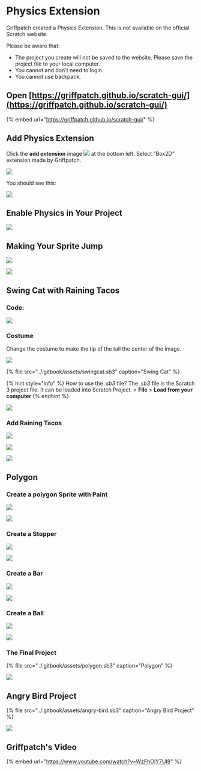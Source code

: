 # Physics Extension

Griffpatch created a Physics Extension. This is not available on the official Scratch website. 

Please be aware that: 

* The project you create will not be saved to the website.  Please save the project file to your local computer. 
* You cannot and don't need to login. 
* You cannot use backpack. 

## Open [https://griffpatch.github.io/scratch-gui/](https://griffpatch.github.io/scratch-gui/)

{% embed url="https://griffpatch.github.io/scratch-gui/" %}

## Add Physics Extension 

Click the **add extension** image ![](../.gitbook/assets/screenshot-2019-04-30-22.14.52.png) at the bottom left. Select "Box2D" extension made by Griffpatch. 

![](../.gitbook/assets/2019-04-27-13.31.43.gif)

You should see this: 

![](../.gitbook/assets/screenshot-2019-04-27-13.42.57.png)

## Enable Physics in Your Project

![](../.gitbook/assets/screenshot-2019-04-27-14.08.21.png)

## Making Your Sprite Jump

![](../.gitbook/assets/screenshot-2019-04-27-13.36.19.png)

![](../.gitbook/assets/2019-04-27-14.10.09.gif)

## Swing Cat with Raining Tacos

### Code: 

![](../.gitbook/assets/screenshot-2019-04-27-15.35.55.png)

### Costume

Change the costume to make the tip of the tail the center of the image. 

![](../.gitbook/assets/screenshot-2019-04-27-16.07.00.png)

{% file src="../.gitbook/assets/swingcat.sb3" caption="Swing Cat" %}

{% hint style="info" %}
How to use the _.sb3_ file?  The _.sb3_ file is the Scratch 3 project file. It can be loaded into Scratch Project.  &gt; **File** &gt; **Load from your computer**
{% endhint %}

![](../.gitbook/assets/2019-04-27-16.10.46.gif)

### Add Raining Tacos



![](../.gitbook/assets/screenshot-2019-04-27-16.27.51%20%282%29.png)

![](../.gitbook/assets/screenshot-2019-04-27-16.26.42.png)

![](../.gitbook/assets/2019-04-27-16.23.28.gif)

## Polygon

### Create a polygon Sprite with Paint

![](../.gitbook/assets/screenshot-2019-04-28-14.47.34.png)

![](../.gitbook/assets/screenshot-2019-04-28-14.47.53.png)

### Create a Stopper

![](../.gitbook/assets/screenshot-2019-04-28-14.49.29.png)

![](../.gitbook/assets/screenshot-2019-04-28-14.49.18.png)

### Create a Bar

![](../.gitbook/assets/screenshot-2019-04-28-14.49.53.png)

![](../.gitbook/assets/screenshot-2019-04-28-14.50.04.png)

### Create a Ball

![](../.gitbook/assets/screenshot-2019-05-02-22.02.47.png)

![](../.gitbook/assets/screenshot-2019-05-02-22.03.04.png)

### The Final Project

{% file src="../.gitbook/assets/polygon.sb3" caption="Polygon" %}

![](../.gitbook/assets/2019-04-28-14.45.10.gif)

## 

## Angry Bird Project

{% file src="../.gitbook/assets/angry-bird.sb3" caption="Angry Bird Project" %}

![](../.gitbook/assets/2019-04-30-22.24.28.gif)

## Griffpatch's Video

{% embed url="https://www.youtube.com/watch?v=WzFhOlY7Ul8" %}



